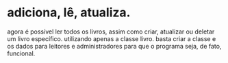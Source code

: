 # adiciona, lê, atualiza.
agora é possível ler todos os livros, assim como criar, atualizar ou deletar um livro específico. utilizando apenas a classe livro. basta criar a classe e os dados para leitores e administradores para que o programa seja, de fato, funcional.
